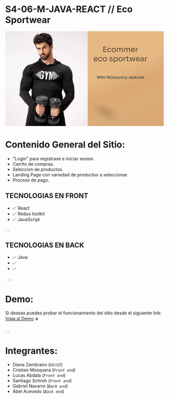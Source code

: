 # S4-06-M-JAVA-REACT // Eco Sportwear

![](src/helpers/images/portada.jpg)

# Contenido General del Sitio:

- "Login" para registrase e iniciar sesion.
- Carrito de compras.
- Seleccion de productos.
- Landing Page con variedad de productos a seleccionar.
- Proceso de pago.

## TECNOLOGIAS EN FRONT

- ✅ React
- ✅ Redux toolkit
- ✅ JavaScript

.
.

## TECNOLOGIAS EN BACK

- ✅ Java
- ✅
- ✅

.
.
.

# Demo:

Si deseas puedes probar el funcionamiento del sitio desde el siguiente link: <u>Viaja al Demo</u> ✈️

.
.

# Integrantes:

- Diana Zambrano (_`UX/UI`_)
- Cristian Mosquera (_`Front end`_)
- Lucas Abdala (_`Front end`_)
- Santiago Schroh (_`Front end`_)
- Gabriel Navarro (_`Back end`_)
- Abel Acevedo (_`Back end`_)
